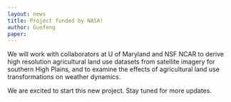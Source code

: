 ```yaml
---
layout: news
title: Project funded by NASA!
author: Guofeng
paper: 
---
```


We will work with collaborators at U of Maryland and NSF NCAR to derive high resolution agricultural land use datasets from satellite imagery for southern High Plains, and to examine the effects of agricultural land use transformations on weather dynamics.

We are excited to start this new project. Stay tuned for more updates.


